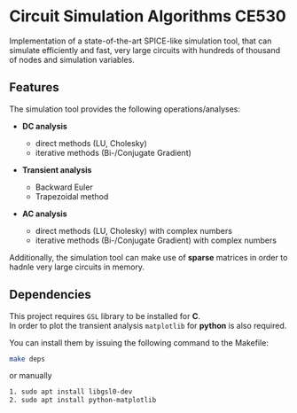 # Circuit Simulation Algorithms CE530 #

Implementation of a state-of-the-art SPICE-like simulation tool, that can simulate efficiently and fast, very large circuits with hundreds of thousand of nodes and simulation variables.

## Features ##

The simulation tool provides the following operations/analyses:

* **DC analysis**
    * direct methods (LU, Cholesky)
    * iterative methods (Bi-/Conjugate Gradient)

* **Transient analysis**
    * Backward Euler
    * Trapezoidal method

* **AC analysis**
    * direct methods (LU, Cholesky) with complex numbers 
    * iterative methods (Bi-/Conjugate Gradient) with complex numbers

Additionally, the simulation tool can make use of **sparse** matrices in order to hadnle very large circuits in memory.

## Dependencies ##

This project requires `GSL` library to be installed for **C**.  
In order to plot the transient analysis `matplotlib` for **python** is also required.


You can install them by issuing the following command to the Makefile:

```bash
make deps
```

or  manually

```bash
1. sudo apt install libgsl0-dev
2. sudo apt install python-matplotlib
```
